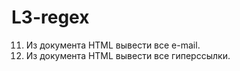 # L3-regex
11. Из документа HTML вывести все e-mail.
13. Из документа HTML вывести все гиперссылки.
